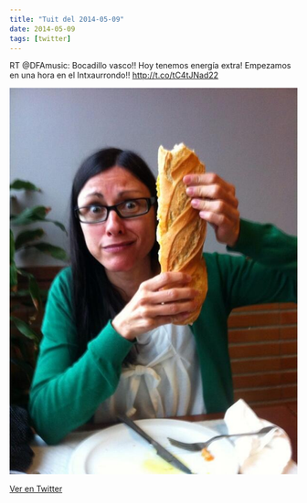 ```yaml
---
title: "Tuit del 2014-05-09"
date: 2014-05-09
tags: [twitter]
---
```


RT @DFAmusic: Bocadillo vasco!! Hoy tenemos energía extra! Empezamos en una hora en el Intxaurrondo!! http://t.co/tC4tJNad22

![Imagen](/assets/images/464889331719884801-BnNz91PIgAIJsxn.jpg)

[Ver en Twitter](https://twitter.com/i/web/status/464889331719884801)
